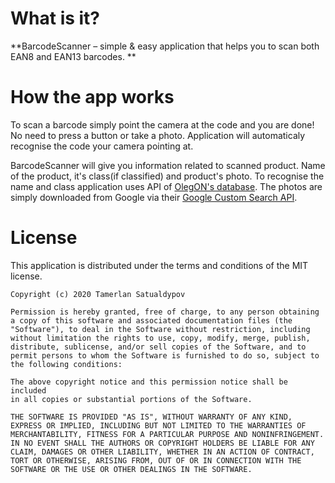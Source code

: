# What is it?
**BarcodeScanner – simple & easy application that helps you to scan both EAN8 and EAN13 barcodes. ** 
# How the app works
To scan a barcode simply point the camera at the code and you are done! No need to press a button or take a photo. Application will automaticaly recognise the code your camera pointing at. 

BarcodeScanner will give you information related to scanned product. Name of the product, it's class(if classified) and product's photo. To recognise the name and class application uses API of [OlegON's database](https://barcodes.olegon.ru "olegon's database"). The photos are simply downloaded from Google via their [Google Custom Search API](https://developers.google.com/custom-search "Google Custom Search API").
# License
This application is distributed under the terms and conditions of the MIT license.
```
Copyright (c) 2020 Tamerlan Satualdypov
 
Permission is hereby granted, free of charge, to any person obtaining
a copy of this software and associated documentation files (the
"Software"), to deal in the Software without restriction, including
without limitation the rights to use, copy, modify, merge, publish,
distribute, sublicense, and/or sell copies of the Software, and to
permit persons to whom the Software is furnished to do so, subject to 
the following conditions:

The above copyright notice and this permission notice shall be included
in all copies or substantial portions of the Software.

THE SOFTWARE IS PROVIDED "AS IS", WITHOUT WARRANTY OF ANY KIND,
EXPRESS OR IMPLIED, INCLUDING BUT NOT LIMITED TO THE WARRANTIES OF
MERCHANTABILITY, FITNESS FOR A PARTICULAR PURPOSE AND NONINFRINGEMENT.
IN NO EVENT SHALL THE AUTHORS OR COPYRIGHT HOLDERS BE LIABLE FOR ANY
CLAIM, DAMAGES OR OTHER LIABILITY, WHETHER IN AN ACTION OF CONTRACT,
TORT OR OTHERWISE, ARISING FROM, OUT OF OR IN CONNECTION WITH THE
SOFTWARE OR THE USE OR OTHER DEALINGS IN THE SOFTWARE.
```

